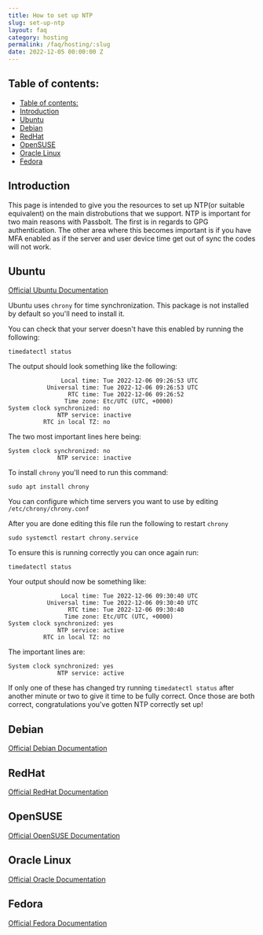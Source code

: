 ```yaml
---
title: How to set up NTP
slug: set-up-ntp
layout: faq
category: hosting
permalink: /faq/hosting/:slug
date: 2022-12-05 00:00:00 Z
---
```


## Table of contents:

- [Table of contents:](#table-of-contents)
- [Introduction](#introduction)
- [Ubuntu](#ubuntu)
- [Debian](#debian)
- [RedHat](#redhat)
- [OpenSUSE](#opensuse)
- [Oracle Linux](#oracle-linux)
- [Fedora](#fedora)

## Introduction
This page is intended to give you the resources to set up NTP(or suitable equivalent) on the main distrobutions that we support. NTP is important for two main reasons with Passbolt. The first is in regards to GPG authentication. The other area where this becomes important is if you have MFA enabled as if the server and user device time get out of sync the codes will not work.

## Ubuntu
[Official Ubuntu Documentation](https://ubuntu.com/server/docs/network-ntp)

Ubuntu uses `chrony` for time synchronization. This package is not installed by default so you'll need to install it.

You can check that your server doesn't have this enabled by running the following:
```
timedatectl status
```
The output should look something like the following:
```
               Local time: Tue 2022-12-06 09:26:53 UTC
           Universal time: Tue 2022-12-06 09:26:53 UTC
                 RTC time: Tue 2022-12-06 09:26:52
                Time zone: Etc/UTC (UTC, +0000)
System clock synchronized: no
              NTP service: inactive
          RTC in local TZ: no
```

The two most important lines here being:
```
System clock synchronized: no
              NTP service: inactive
```

To install `chrony` you'll need to run this command:
```
sudo apt install chrony
```

You can configure which time servers you want to use by editing `/etc/chrony/chrony.conf`

After you are done editing this file run the following to restart `chrony`
```
sudo systemctl restart chrony.service
```

To ensure this is running correctly you can once again run:
```
timedatectl status
```
Your output should now be something like:
```
               Local time: Tue 2022-12-06 09:30:40 UTC
           Universal time: Tue 2022-12-06 09:30:40 UTC
                 RTC time: Tue 2022-12-06 09:30:40
                Time zone: Etc/UTC (UTC, +0000)
System clock synchronized: yes
              NTP service: active
          RTC in local TZ: no
```
The important lines are:
```
System clock synchronized: yes
              NTP service: active
```
If only one of these has changed try running `timedatectl status` after another minute or two to give it time to be fully correct.
Once those are both correct, congratulations you've gotten NTP correctly set up!


## Debian
[Official Debian Documentation](https://wiki.debian.org/NTP)


## RedHat
[Official RedHat Documentation](https://access.redhat.com/documentation/en-us/red_hat_enterprise_linux/7/html/system_administrators_guide/ch-configuring_ntp_using_ntpd)


## OpenSUSE
[Official OpenSUSE Documentation](https://doc.opensuse.org/documentation/leap/reference/html/book-reference/cha-ntp.html)


## Oracle Linux
[Official Oracle Documentation](https://docs.oracle.com/cd/E26996_01/E18548/html/manager_ntpconfig.html)


## Fedora
[Official Fedora Documentation](https://docs.fedoraproject.org/en-US/fedora/latest/system-administrators-guide/servers/Configuring_NTP_Using_ntpd/)
